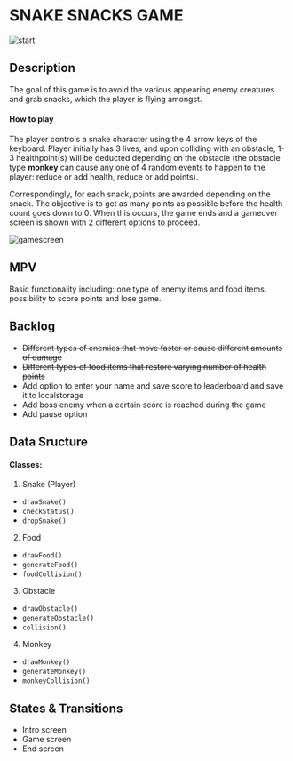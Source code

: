# SNAKE SNACKS GAME

![start](https://user-images.githubusercontent.com/61108220/105633264-d7c35300-5e57-11eb-85ef-48e5ad117293.png)

## Description

The goal of this game is to avoid the various appearing enemy creatures and grab snacks, which the player is flying amongst.

#### How to play ####

The player controls a snake character using the 4 arrow keys of the keyboard. Player initially has 3 lives, and upon colliding with an obstacle, 1-3 healthpoint(s) will be deducted depending on the obstacle (the obstacle type **monkey** can cause any one of 4 random events to happen to the player: reduce or add health, reduce or add points).

Correspondingly, for each snack, points are awarded depending on the snack. The objective is to get as many points as possible before the health count goes down to 0.
When this occurs, the game ends and a gameover screen is shown with 2 different options to proceed.

![gamescreen](https://user-images.githubusercontent.com/61108220/105615434-e74b8900-5dd0-11eb-95d3-fe447e9809fd.png)

## MPV

Basic functionality including: one type of enemy items and food items, possibility to score points and lose game.

## Backlog

- ~~Different types of enemies that move faster or cause different amounts of damage~~
- ~~Different types of food items that restore varying number of health points~~
- Add option to enter your name and save score to leaderboard and save it to localstorage
- Add boss enemy when a certain score is reached during the game
- Add pause option

## Data Sructure

#### Classes:
1. Snake (Player)
- ```drawSnake()```
- ```checkStatus()```
- ```dropSnake()```

2. Food
- ```drawFood()```
- ```generateFood()```
- ```foodCollision()```

3. Obstacle
- ```drawObstacle()```
- ```generateObstacle()```
- ```collision()```

4. Monkey
- ```drawMonkey()```
- ```generateMonkey()```
- ```monkeyCollision()```


## States & Transitions

- Intro screen
- Game screen
- End screen




